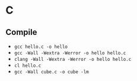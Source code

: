 # C

## Compile

- `gcc hello.c -o hello`
- `gcc -Wall -Wextra -Werror -o hello hello.c`
- `clang -Wall -Wextra -Werror -o hello hello.c`
- `cl hello.c`
- `gcc -Wall cube.c -o cube -lm`
